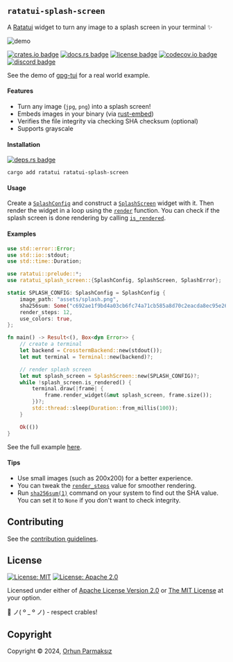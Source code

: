 ## `ratatui-splash-screen`

<!-- cargo-rdme start -->

A [Ratatui] widget to turn any image to a splash screen in your terminal ✨

![demo](https://github.com/orhun/ratatui-splash-screen/assets/24392180/e8e7570d-1c3a-4294-9b4c-e7e9b262730b)

[![crates.io badge]][ratatui-splash-screen-crate]
[![docs.rs badge]][ratatui-splash-screen-docs]
[![license badge]](./LICENSE-MIT)
[![codecov.io badge]][Code Coverage]
[![discord badge]][Ratatui Discord]

See the demo of [gpg-tui] for a real world example.

#### Features

- Turn any image (`jpg`, `png`) into a splash screen!
- Embeds images in your binary (via [rust-embed])
- Verifies the file integrity via checking SHA checksum (optional)
- Supports grayscale

#### Installation

[![deps.rs badge]][Dependency Status]

```shell
cargo add ratatui ratatui-splash-screen
```

#### Usage

Create a [`SplashConfig`] and construct a [`SplashScreen`] widget with it.
Then render the widget in a loop using the [`render`] function.
You can check if the splash screen is done rendering by calling [`is_rendered`].

#### Examples

```rust
use std::error::Error;
use std::io::stdout;
use std::time::Duration;

use ratatui::prelude::*;
use ratatui_splash_screen::{SplashConfig, SplashScreen, SplashError};

static SPLASH_CONFIG: SplashConfig = SplashConfig {
    image_path: "assets/splash.png",
    sha256sum: Some("c692ae1f9bd4a03cb6fc74a71cb585a8d70c2eacda8ec95e26aa0d6a0670cffd"),
    render_steps: 12,
    use_colors: true,
};

fn main() -> Result<(), Box<dyn Error>> {
    // create a terminal
    let backend = CrosstermBackend::new(stdout());
    let mut terminal = Terminal::new(backend)?;

    // render splash screen
    let mut splash_screen = SplashScreen::new(SPLASH_CONFIG)?;
    while !splash_screen.is_rendered() {
        terminal.draw(|frame| {
            frame.render_widget(&mut splash_screen, frame.size());
        })?;
        std::thread::sleep(Duration::from_millis(100));
    }

    Ok(())
}
```

See the full example [here](https://github.com/orhun/ratatui-splash-screen/blob/main/examples/demo.rs).

#### Tips

- Use small images (such as 200x200) for a better experience.
- You can tweak the [`render_steps`] value for smoother rendering.
- Run [`sha256sum(1)`] command on your system to find out the SHA value. You can set it to `None` if you don't want to check integrity.

[ratatui-splash-screen]: https://github.com/orhun/ratatui-splash-screen
[ratatui-splash-screen-crate]: https://crates.io/crates/ratatui-splash-screen
[ratatui-splash-screen-docs]: https://docs.rs/ratatui-splash-screen
[ratatui]: https://ratatui.rs
[rust-embed]: https://github.com/pyrossh/rust-embed
[`sha256sum(1)`]: https://linux.die.net/man/1/sha256sum
[gpg-tui]: https://github.com/orhun/gpg-tui

[`SplashConfig`]: https://docs.rs/ratatui-splash-screen/latest/ratatui_splash_screen/config/struct.SplashConfig.html
[`SplashScreen`]: https://docs.rs/ratatui-splash-screen/latest/ratatui_splash_screen/splash_screen/struct.SplashScreen.html
[`is_rendered`]: https://docs.rs/ratatui-splash-screen/latest/ratatui_splash_screen/splash_screen/struct.SplashScreen.html#method.is_rendered
[`render_steps`]: https://docs.rs/ratatui-splash-screen/latest/ratatui_splash_screen/config/struct.SplashConfig.html#structfield.render_steps
[`render`]: https://docs.rs/ratatui/latest/ratatui/widgets/trait.Widget.html#tymethod.render

[crates.io badge]: https://img.shields.io/crates/v/ratatui-splash-screen?style=flat&logo=Rust&color=666&labelColor=1c1c24
[docs.rs badge]: https://img.shields.io/docsrs/ratatui-splash-screen?logo=rust&style=flat&color=666&labelColor=1c1c24
[deps.rs badge]: https://deps.rs/repo/github/orhun/ratatui-splash-screen/status.svg?style=flat&color=666&labelColor=1c1c24
[license badge]: https://img.shields.io/crates/l/ratatui-splash-screen?style=flat&color=666&labelColor=1c1c24&logo=github
[codecov.io badge]: https://img.shields.io/codecov/c/github/orhun/ratatui-splash-screen?logo=codecov&style=flat&color=666&labelColor=1c1c24&logoColor=white
[discord badge]: https://img.shields.io/discord/1070692720437383208?label=Ratatui+Discord&logo=discord&style=flat&color=666&labelColor=1c1c24&logoColor=white

[Dependency Status]: https://deps.rs/repo/github/orhun/ratatui-splash-screen
[Code Coverage]: https://app.codecov.io/gh/orhun/ratatui-splash-screen
[Ratatui Discord]: https://discord.gg/pMCEU9hNEj

<!-- cargo-rdme end -->

## Contributing

See the [contribution guidelines](CONTRIBUTING.md).

## License

[![License: MIT](https://img.shields.io/badge/License-MIT-yellow.svg?style=flat&logo=GitHub)](./LICENSE-MIT)
[![License: Apache 2.0](https://img.shields.io/badge/License-Apache%202.0-blue.svg?style=flat&logo=GitHub)](./LICENSE-APACHE)

Licensed under either of [Apache License Version 2.0](./LICENSE-APACHE) or [The MIT License](./LICENSE-MIT) at your option.

🦀 ノ( º \_ º ノ) - respect crables!

## Copyright

Copyright © 2024, [Orhun Parmaksız](mailto:orhunparmaksiz@gmail.com)
